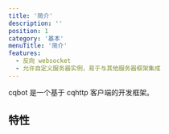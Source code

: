 ```yaml
---
title: '简介'
description: ''
position: 1
category: '基本'
menuTitle: '简介'
features:
  - 反向 websocket
  - 允许自定义服务器实例，易于与其他服务器框架集成
---
```


cqbot 是一个基于 cqhttp 客户端的开发框架。

## 特性

<list :items="features"></list>
